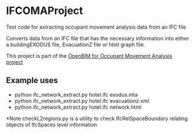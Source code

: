 # IFCOMAProject
Test code for extracting occupant movement analysis data from an IFC file

Converts data from an IFC file that has the necessary information into either a buildingEXODUS file, EvacuationZ file or html graph file.

This project is part of the [OpenBIM for Occupant Movement Analysis project](https://www.buildingsmart.org/openbim-for-occupant-movement-analysis-industry-report/)

## Example uses
* python ifc_network_extract.py hotel.ifc exodus.mta
* python ifc_network_extract.py hotel.ifc evacuationz.xml
* python ifc_network_extract.py hotel.ifc network.html

*Note checkL2regions.py is a utility to check IfcRelSpaceBoundary relating objects of  IfcSpaces level information
